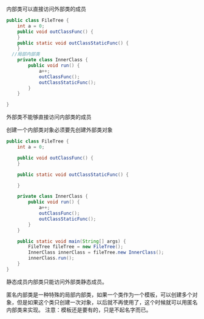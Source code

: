 内部类可以直接访问外部类的成员

```java
public class FileTree {
    int a = 0;
    public void outClassFunc() {
    }
    public static void outClassStaticFunc() {
    }
  //局部内部类
    private class InnerClass {
        public void run() {
            a++;
            outClassFunc();
            outClassStaticFunc();
        }
    }

}
```

外部类不能够直接访问内部类的成员

创建一个内部类对象必须要先创建外部类对象

```java
public class FileTree {
    int a = 0;

    public void outClassFunc() {
    }

    public static void outClassStaticFunc() {

    }

    private class InnerClass {
        public void run() {
            a++;
            outClassFunc();
            outClassStaticFunc();
        }
    }

    public static void main(String[] args) {
        FileTree fileTree = new FileTree();
        InnerClass innerClass = fileTree.new InnerClass();
        innerClass.run();
    }
}
```

静态成员内部类只能访问外部类静态成员。

匿名内部类是一种特殊的局部内部类，如果一个类作为一个模板，可以创建多个对象，但是如果这个类只创建一次对象，以后就不再使用了，这个时候就可以用匿名内部类来实现。  注意：模板还是要有的，只是不起名字而已。


